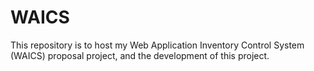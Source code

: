 # WAICS
This repository is to host my Web Application Inventory Control System (WAICS) proposal project, and the development of this project.
